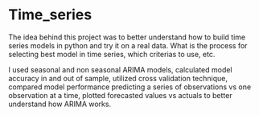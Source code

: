 # Time_series

The idea behind this project was to better understand how to build time series models in python and try it on a real data. 
What is the process for selecting best model in time series, which criterias to use, etc.

I used seasonal and non seasonal ARIMA models, calculated model accuracy in and out of sample, utilized cross validation technique,
compared model performance predicting a series of observations vs one observation at a time, plotted forecasted values vs actuals
to better understand how ARIMA works.
